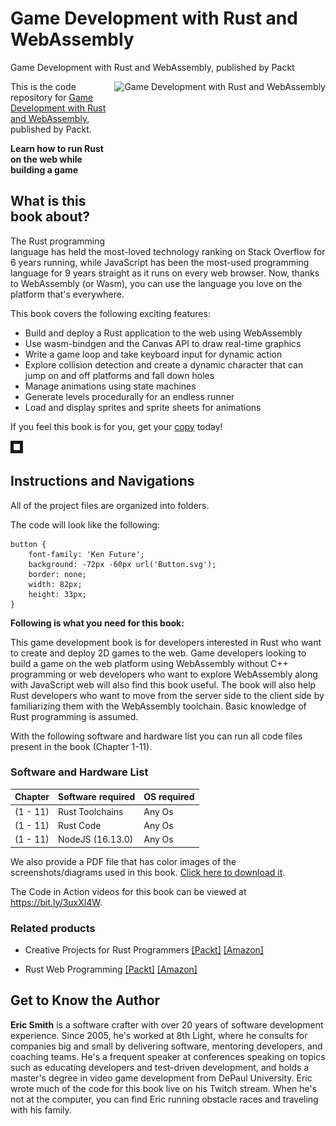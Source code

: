 # Game Development with Rust and WebAssembly
Game Development with Rust and WebAssembly, published by Packt

<a href="https://www.packtpub.com/product/game-development-with-rust-and-webassembly/9781801070973"><img src="https://static.packt-cdn.com/products/9781801070973/cover/smaller" alt="Game Development with Rust and WebAssembly" height="256px" align="right"></a>

This is the code repository for [Game Development with Rust and WebAssembly](https://www.packtpub.com/product/game-development-with-rust-and-webassembly/9781801070973), published by Packt.

**Learn how to run Rust on the web while building a game**

## What is this book about?
The Rust programming language has held the most-loved technology ranking on Stack Overflow for 6 years running, while JavaScript has been the most-used programming language for 9 years straight as it runs on every web browser. Now, thanks to WebAssembly (or Wasm), you can use the language you love on the platform that's everywhere.

This book covers the following exciting features:

* Build and deploy a Rust application to the web using WebAssembly
* Use wasm-bindgen and the Canvas API to draw real-time graphics
* Write a game loop and take keyboard input for dynamic action
* Explore collision detection and create a dynamic character that can jump on and off platforms and fall down holes
* Manage animations using state machines
* Generate levels procedurally for an endless runner
* Load and display sprites and sprite sheets for animations

If you feel this book is for you, get your [copy](https://www.amazon.com/dp/1801070970) today!

<a href="https://www.packtpub.com/?utm_source=github&utm_medium=banner&utm_campaign=GitHubBanner"><img src="https://raw.githubusercontent.com/PacktPublishing/GitHub/master/GitHub.png" 
alt="https://www.packtpub.com/" border="5" /></a>


## Instructions and Navigations
All of the project files are organized into folders.

The code will look like the following:
```
button {
    font-family: 'Ken Future';
    background: -72px -60px url('Button.svg');
    border: none;
    width: 82px;
    height: 33px;
}

```

**Following is what you need for this book:**

This game development book is for developers interested in Rust who want to create and deploy 2D games to the web. Game developers looking to build a game on the web platform using WebAssembly without C++ programming or web developers who want to explore WebAssembly along with JavaScript web will also find this book useful. The book will also help Rust developers who want to move from the server side to the client side by familiarizing them with the WebAssembly toolchain. Basic knowledge of Rust programming is assumed.

With the following software and hardware list you can run all code files present in the book (Chapter 1-11).

### Software and Hardware List

| Chapter  | Software required                   | OS required                        |
| -------- | ------------------------------------| -----------------------------------|
| (1 - 11) |  Rust Toolchains                    | Any Os                             |
| (1 - 11) |  Rust Code                          | Any Os                             |
| (1 - 11) |  NodeJS (16.13.0)                   | Any Os                             |


We also provide a PDF file that has color images of the screenshots/diagrams used in this book. [Click here to download it](https://static.packt-cdn.com/downloads/9781801070973_ColorImages.pdf).

The Code in Action videos for this book can be viewed at https://bit.ly/3uxXl4W.

### Related products <Other books you may enjoy>
* Creative Projects for Rust Programmers  [[Packt]](https://www.packtpub.com/product/creative-projects-for-rust-programmers/9781789346220) [[Amazon]](https://www.amazon.com/Creative-Projects-Rust-Programmers-WebAssembly/dp/1789346223)

* Rust Web Programming [[Packt]](https://www.packtpub.com/product/rust-web-programming/9781800560819) [[Amazon]](https://www.amazon.com/Rust-Web-Programming-hands-programming-dp-1800560818/dp/1800560818/ref=mt_other?_encoding=UTF8&me=&qid=)

## Get to Know the Author
**Eric Smith** is a software crafter with over 20 years of software development experience. Since 2005, he's worked at 8th Light, where he consults for companies big and small by delivering software, mentoring developers, and coaching teams. He's a frequent speaker at conferences speaking on topics such as educating developers and test-driven development, and holds a master's degree in video game development from DePaul University. Eric wrote much of the code for this book live on his Twitch stream. When he's not at the computer, you can find Eric running obstacle races and traveling with his family.



